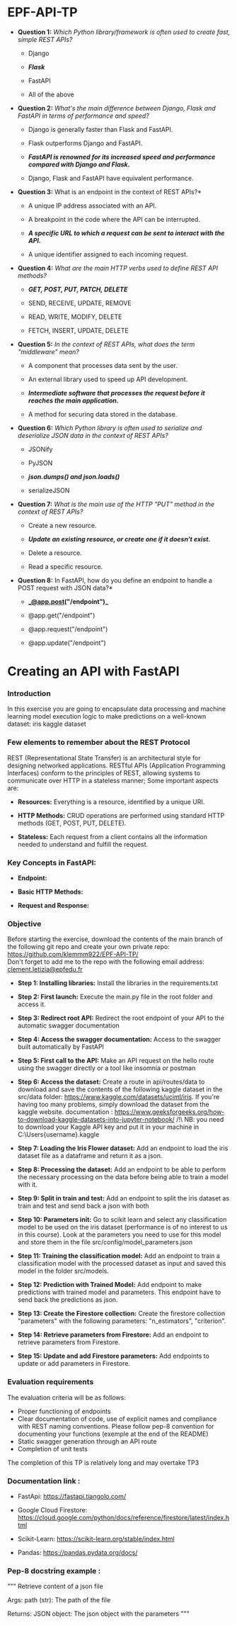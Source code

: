 # EPF-API-TP

- **Question 1:** _Which Python library/framework is often used to create fast, simple REST APIs?_

  - Django

  - ***Flask***

  - FastAPI

  - All of the above


- **Question 2:** _What's the main difference between Django, Flask and FastAPI in terms of performance and speed?_

  - Django is generally faster than Flask and FastAPI.

  - Flask outperforms Django and FastAPI.

  - **_FastAPI is renowned for its increased speed and performance compared with Django and Flask._**

  - Django, Flask and FastAPI have equivalent performance.


- **Question 3:** What is an endpoint in the context of REST APIs?\*

  - A unique IP address associated with an API.

  - A breakpoint in the code where the API can be interrupted.

  - **_A specific URL to which a request can be sent to interact with the API._**

  - A unique identifier assigned to each incoming request.


- **Question 4:** _What are the main HTTP verbs used to define REST API methods?_

  - **_GET, POST, PUT, PATCH, DELETE_**

  - SEND, RECEIVE, UPDATE, REMOVE

  - READ, WRITE, MODIFY, DELETE

  - FETCH, INSERT, UPDATE, DELETE


- **Question 5:** _In the context of REST APIs, what does the term "middleware" mean?_

  - A component that processes data sent by the user.

  - An external library used to speed up API development.

  - **_Intermediate software that processes the request before it reaches the main application._**

  - A method for securing data stored in the database.


- **Question 6:** _Which Python library is often used to serialize and deserialize JSON data in the context of REST APIs?_

  - JSONify

  - PyJSON

  - **_json.dumps() and json.loads()_**

  - serializeJSON


- **Question 7:** _What is the main use of the HTTP "PUT" method in the context of REST APIs?_

  - Create a new resource.

  - **_Update an existing resource, or create one if it doesn't exist._**

  - Delete a resource.

  - Read a specific resource.


- **Question 8:** In FastAPI, how do you define an endpoint to handle a POST request with JSON data?\*

  - **_@app.post("/endpoint")_**

  - @app.get("/endpoint")

  - @app.request("/endpoint")

  - @app.update("/endpoint")


# Creating an API with FastAPI

### Introduction

In this exercise you are going to encapsulate data processing and machine learning model execution logic to make predictions on a well-known dataset: iris kaggle dataset

### Few elements to remember about the REST Protocol

REST (Representational State Transfer) is an architectural style for designing networked applications. RESTful APIs (Application Programming Interfaces) conform to the principles of REST, allowing systems to communicate over HTTP in a stateless manner; Some important aspects are:

- **Resources:** Everything is a resource, identified by a unique URI.

- **HTTP Methods:** CRUD operations are performed using standard HTTP methods (GET, POST, PUT, DELETE).

- **Stateless:** Each request from a client contains all the information needed to understand and fulfill the request.

### Key Concepts in FastAPI:

- **Endpoint:**

- **Basic HTTP Methods:**

- **Request and Response:**

### Objective

Before starting the exercise, download the contents of the main branch of the following git repo and create your own private repo: https://github.com/klemmm922/EPF-API-TP/ \
Don't forget to add me to the repo with the following email address: clement.letizia@epfedu.fr


- **Step 1: Installing libraries:** Install the libraries in the requirements.txt

- **Step 2: First launch:**  Execute the main.py file in the root folder and access it.

- **Step 3: Redirect root API:**  Redirect the root endpoint of your API to the automatic swagger documentation

- **Step 4: Access the swagger documentation:**  Access to the swagger built automatically by FastAPI

- **Step 5: First call to the API:**  Make an API request on the hello route using the swagger directly or a tool like insomnia or postman

- **Step 6: Access the dataset:**  Create a route in api/routes/data to download and save the contents of the following kaggle dataset in the src/data folder: https://www.kaggle.com/datasets/uciml/iris. If you're having too many problems, simply download the dataset from the kaggle website. documentation : https://www.geeksforgeeks.org/how-to-download-kaggle-datasets-into-jupyter-notebook/
  /!\ NB: you need to download your Kaggle API key and put it in your machine in C:\Users\{username}\.kaggle

- **Step 7: Loading the Iris Flower dataset:** Add an endpoint to load the iris dataset file as a dataframe and return it as a json.

- **Step 8: Processing the dataset:** Add an endpoint to be able to perform the necessary processing on the data before being able to train a model with it.

- **Step 9: Split in train and test:** Add an endpoint to split the iris dataset as train and test and send back a json with both

- **Step 10: Parameters init:** Go to scikit learn and select any classification model to be used on the iris dataset (performance is of no interest to us in this course). Look at the parameters you need to use for this model and store them in the file src/config/model_parameters.json

- **Step 11: Training the classification model:** Add an endpoint to train a classification model with the processed dataset as input and saved this model in the folder src/models.

- **Step 12: Prediction with Trained Model:** Add endpoint to make predictions with trained model and parameters. This endpoint have to send back the predictions as json.

- **Step 13: Create the Firestore collection:** Create the firestore collection "parameters" with the following parameters: "n_estimators", "criterion".

- **Step 14: Retrieve parameters from Firestore:** Add an endpoint to retrieve parameters from Firestore.

- **Step 15: Update and add Firestore parameters:** Add endpoints to update or add parameters in Firestore.

### Evaluation requirements

The evaluation criteria will be as follows:

- Proper functioning of endpoints
- Clear documentation of code, use of explicit names and compliance with REST naming conventions. Please follow pep-8 convention for documenting your functions (exemple at the end of the README)
- Static swagger generation through an API route
- Completion of unit tests

The completion of this TP is relatively long and may overtake TP3 

### Documentation link :

- FastApi: https://fastapi.tiangolo.com/

- Google Cloud Firestore: https://cloud.google.com/python/docs/reference/firestore/latest/index.html

- Scikit-Learn: https://scikit-learn.org/stable/index.html

- Pandas: https://pandas.pydata.org/docs/


### Pep-8 docstring example :

"""
  Retrieve content of a json file

  Args:
      path (str): The path of the file

  Returns:
      JSON object: The json object with the parameters
  """

